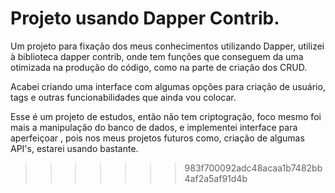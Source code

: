 # Projeto usando Dapper Contrib.

Um projeto para fixação dos meus conhecimentos utilizando Dapper, utilizei à biblioteca dapper contrib, onde tem funções que conseguem da uma otimizada na produção do código, como na parte de criação dos CRUD.

Acabei criando uma interface com algumas opções para criação de usuário, tags e outras funcionabilidades que ainda vou colocar.

Esse é um projeto de estudos, então não tem criptogração, foco mesmo foi mais a manipulação do banco de dados, e implementei interface para aperfeiçoar , pois nos meus projetos futuros como, criação de algumas API's, estarei usando bastante.

> > > > > > > 983f700092adc48acaa1b7482bb4af2a5af91d4b
